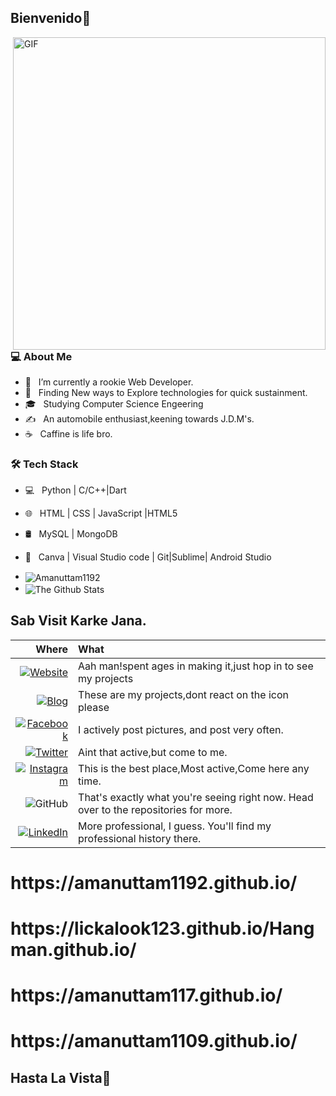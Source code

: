 <h2>Bienvenido👋</h2>
<img align="right" alt="GIF" src="https://media.giphy.com/media/l0K4kRVsENcFHGy2Y/giphy.gif" width="500"/>

<h3> 💻 About Me </h3>

- 🔭 &nbsp; I’m currently a rookie Web Developer.
- 🤔 &nbsp; Finding New ways to Explore technologies for quick sustainment.
- 🎓 &nbsp; Studying Computer Science Engeering
- ✍️ &nbsp; An automobile enthusiast,keening towards J.D.M's.
- ☕ &nbsp; Caffine is life bro. 

<h3>🛠 Tech Stack</h3>

- 💻 &nbsp; Python | C/C++|Dart
- 🌐 &nbsp; HTML | CSS | JavaScript |HTML5
- 🛢 &nbsp; MySQL | MongoDB
- 🔧 &nbsp; Canva | Visual Studio code | Git|Sublime| Android Studio



- <img align="center" src="https://github-readme-stats.vercel.app/api/top-langs?username=Amanuttam1192&show_icons=true&locale=en&layout=compact&title_color=00ff7f&text_color=c9cacc&icon_color=2bbc8a&bg_color=1d1f21" alt="Amanuttam1192" />




- <img align="center" src="https://github-readme-stats.vercel.app/api?username=AmanUttam1192&include_all_commits=true&count_private=true&show_icons=true&line_height=20&title_color=7A7ADB&icon_color=2234AE&text_color=D3D3D3&bg_color=0,000000,130F40" alt="The Github Stats">
## Sab Visit Karke Jana.
| Where | What |
|-:|:-| 
| [![Website](https://img.shields.io/badge/Website-593D88?style=for-the-badge&logo=Google%20Earth&logoColor=white)](https://amanuttam1192.github.io/) | Aah man!spent ages in making it,just hop in to see my projects |
| [![Blog](https://img.shields.io/badge/Blog-%2336465D.svg?&style=for-the-badge&logo=Tumblr&logoColor=white)](https://amanuttam1192.github.io/#about) |These are my projects,dont react on the icon please |
| [![Facebook](https://img.shields.io/badge/Facebook-1877F2?style=for-the-badge&logo=facebook&logoColor=white)](https://www.facebook.com/aman.uttam.1829) | I actively post pictures, and post very often. |
| [![Twitter](https://img.shields.io/badge/Twitter-1DA1F2?style=for-the-badge&logo=twitter&logoColor=white)](https://twitter.com/AmanUttam10) | Aint that active,but come to me. |
| [![Instagram](https://img.shields.io/badge/Instagram-F60023?style=for-the-badge&logo=instagram&logoColor=white)](https://www.instagram.com/aman__1109/) |This is the best place,Most active,Come here any time. |
| ![GitHub](https://img.shields.io/badge/-Github-181717?style=for-the-badge&logo=Github&logoColor=white) | That's exactly what you're seeing right now. Head over to the repositories for more. |
| [![LinkedIn](https://img.shields.io/badge/LinkedIn-0077B5?style=for-the-badge&logo=linkedin&logoColor=white)](https://www.linkedin.com/feed/?trk=homepage-basic_google-one-tap-submit) | More professional, I guess. You'll find my professional history there. |
 <h1>https://amanuttam1192.github.io/</h1>
 <h1>https://lickalook123.github.io/Hangman.github.io/</h1>
 <h1> https://amanuttam117.github.io/ </h1>
 <h1>https://amanuttam1109.github.io/</h1>
 
 <h2>Hasta La Vista👋</h2>
